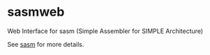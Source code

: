 # sasmweb
Web Interface for sasm (Simple Assembler for SIMPLE Architecture)

See [sasm](https://github.com/ymyzk/sasm) for more details.
